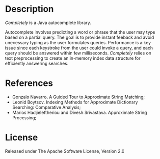 # Description

*Completely* is a Java autocomplete library.

Autocomplete involves predicting a word or phrase that the user may type based on a partial query. The goal is to provide instant feeback and avoid unecessary typing as the user formulates queries. Performance is a key issue since each keystroke from the user could invoke a query, and each query should be answered within few milliseconds. *Completely* relies on text preprocessing to create an in-memory index data structure for efficiently answering searches.

# References

* Gonzalo Navarro. A Guided Tour to Approximate String Matching;
* Leonid Boytsov. Indexing Methods for Approximate Dictionary Searching: Comparative Analysis;
* Marios Hadjieleftheriou and Divesh Srivastava. Approximate String Processing;

# License

Released under The Apache Software License, Version 2.0